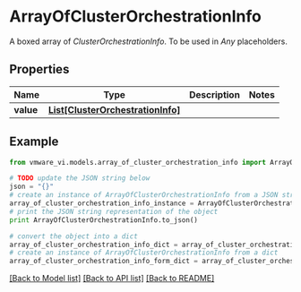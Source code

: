 # ArrayOfClusterOrchestrationInfo

A boxed array of *ClusterOrchestrationInfo*. To be used in *Any* placeholders. 

## Properties
Name | Type | Description | Notes
------------ | ------------- | ------------- | -------------
**value** | [**List[ClusterOrchestrationInfo]**](ClusterOrchestrationInfo.md) |  | 

## Example

```python
from vmware_vi.models.array_of_cluster_orchestration_info import ArrayOfClusterOrchestrationInfo

# TODO update the JSON string below
json = "{}"
# create an instance of ArrayOfClusterOrchestrationInfo from a JSON string
array_of_cluster_orchestration_info_instance = ArrayOfClusterOrchestrationInfo.from_json(json)
# print the JSON string representation of the object
print ArrayOfClusterOrchestrationInfo.to_json()

# convert the object into a dict
array_of_cluster_orchestration_info_dict = array_of_cluster_orchestration_info_instance.to_dict()
# create an instance of ArrayOfClusterOrchestrationInfo from a dict
array_of_cluster_orchestration_info_form_dict = array_of_cluster_orchestration_info.from_dict(array_of_cluster_orchestration_info_dict)
```
[[Back to Model list]](../README.md#documentation-for-models) [[Back to API list]](../README.md#documentation-for-api-endpoints) [[Back to README]](../README.md)


